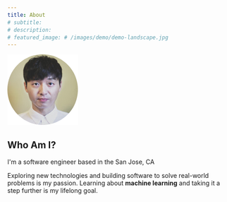 ```yaml
---
title: About
# subtitle: 
# description: 
# featured_image: # /images/demo/demo-landscape.jpg
---
```


![](images/profile/profile.png)

## Who Am I?
I'm a software engineer based in the San Jose, CA

Exploring new technologies and building software to solve real-world problems is my passion. Learning about <span style="66FCF1">**machine learning**</span> and taking it a step further is my lifelong goal. 
